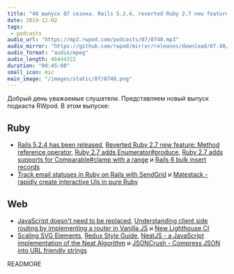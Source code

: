 ```yaml
---
title: "48 выпуск 07 сезона. Rails 5.2.4, reverted Ruby 2.7 new feature, Scaling SVG Elements, Matestack, NeatJS и прочее"
date: 2019-12-02
tags:
 - podcasts
audio_url: "https://mp3.rwpod.com/podcasts/07/0748.mp3"
audio_mirror: "https://github.com/rwpod/mirror/releases/download/07.48/0748.mp3"
audio_format: "audio/mpeg"
audio_length: 46444322
duration: "00:45:08"
small_icon: mic
main_image: "/images/static/07/0748.png"
---
```


Добрый день уважаемые слушатели. Представляем новый выпуск подкаста RWpod. В этом выпуске:

## Ruby

 - [Rails 5.2.4 has been released](https://weblog.rubyonrails.org/2019/11/27/Rails-5-2-4-has-been-released/), [Reverted Ruby 2.7 new feature: Method reference operator](https://dev.to/hanachin/ruby-27-new-feature-method-reference-operator-38l2), [Ruby 2.7 adds Enumerator#produce](https://blog.saeloun.com/2019/11/27/ruby-2-7-enumerator-produce), [Ruby 2.7 adds supports for Comparable#clamp with a range](https://blog.saeloun.com/2019/11/24/ruby-2-7-comparable-clamp-with-a-range) и [Rails 6 bulk insert records](https://blog.saeloun.com/2019/11/26/rails-6-insert-all)
 - [Track email statuses in Ruby on Rails with SendGrid](https://www.twilio.com/blog/track-email-status-ruby-on-rails-sendgrid) и [Matestack - rapidly create interactive UIs in pure Ruby](https://www.matestack.org/)

## Web

 - [JavaScript doesn't need to be replaced](https://medium.com/javascript-in-plain-english/javascript-doesnt-need-to-be-replaced-bd01e2f12d51), [Understanding client side routing by implementing a router in Vanilla JS](http://willtaylor.blog/client-side-routing-in-vanilla-js/) и [New Lighthouse CI](https://github.com/GoogleChrome/lighthouse-ci)
 - [Scaling SVG Elements](https://wattenberger.com/guide/scaling-svg), [Redux Style Guide](https://redux.js.org/style-guide/style-guide), [NeatJS - a JavaScript implementation of the Neat Algorithm](https://gabrieltavernini.github.io/NeatJS/) и [JSONCrush - Compress JSON into URL friendly strings](https://github.com/KilledByAPixel/JSONCrush)

READMORE
